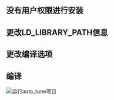 ## 没有用户权限进行安装

## 更改LD_LIBRARY_PATH信息

## 更改编译选项

## 编译

![运行auto_tune项目](https://github.com/cwlseu/cwlseu.github.io/tree/master/images/faiss/demo_auto_tune.png)